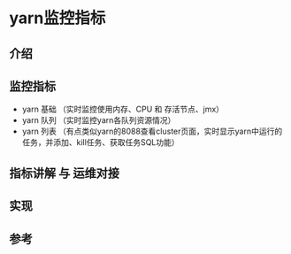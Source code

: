 # yarn监控指标

## 介绍

## 监控指标

- yarn 基础 （实时监控使用内存、CPU 和 存活节点、jmx）
- yarn 队列 （实时监控yarn各队列资源情况）
- yarn 列表 （有点类似yarn的8088查看cluster页面，实时显示yarn中运行的任务，并添加、kill任务、获取任务SQL功能）

## 指标讲解 与 运维对接

## 实现

## 参考
